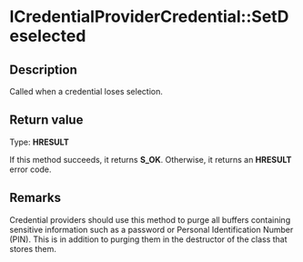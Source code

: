 # ICredentialProviderCredential::SetDeselected

## Description

Called when a credential loses selection.

## Return value

Type: **HRESULT**

If this method succeeds, it returns **S_OK**. Otherwise, it returns an **HRESULT** error code.

## Remarks

Credential providers should use this method to purge all buffers containing sensitive information such as a password or Personal Identification Number (PIN). This is in addition to purging them in the destructor of the class that stores them.